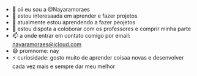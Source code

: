 - 👋 oii eu sou a @Nayaramoraes
- 👀 estou interesaada em aprender e fazer projetos
- 🌱 atualmente estou aprendendo a fazer peojetos
- 💞️ estou dispota a coloborar com os professores e comprir minha parte
- 📫 a onde entrar em contato comigo por email: nayaramoraes@icloud.com
- 😄 promnome: nay
- ⚡ curiosidade: gosto muito de aprender coisaa novas e desenvolver cada vez mais e sempre dar meu melhor

<!---
Nayaramoraes/Nayaramoraes is a ✨ special ✨ repository because its `README.md` (this file) appears on your GitHub profile.
You can click the Preview link to take a look at your changes.
--->
